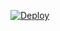 [![Deploy](https://www.herokucdn.com/deploy/button.svg)](https://heroku.com/deploy?template=https://github.com/yakhsyaa23/ubo)

